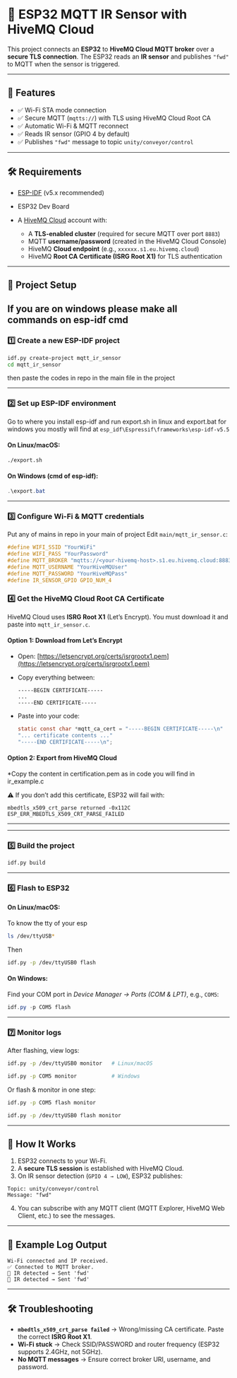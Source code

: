 # 🚀 ESP32 MQTT IR Sensor with HiveMQ Cloud

This project connects an **ESP32** to **HiveMQ Cloud MQTT broker** over a **secure TLS connection**.
The ESP32 reads an **IR sensor** and publishes `"fwd"` to MQTT when the sensor is triggered.

---

## 📌 Features

* ✅ Wi-Fi STA mode connection
* ✅ Secure MQTT (`mqtts://`) with TLS using HiveMQ Cloud Root CA
* ✅ Automatic Wi-Fi & MQTT reconnect
* ✅ Reads IR sensor (GPIO 4 by default)
* ✅ Publishes `"fwd"` message to topic `unity/conveyor/control`

---

## 🛠️ Requirements

* [ESP-IDF](https://docs.espressif.com/projects/esp-idf/en/latest/esp32/get-started/) (v5.x recommended)
* ESP32 Dev Board
* A [HiveMQ Cloud](https://www.hivemq.com/mqtt-cloud-broker/) account with:

  * A **TLS-enabled cluster** (required for secure MQTT over port `8883`)
  * MQTT **username/password** (created in the HiveMQ Cloud Console)
  * HiveMQ **Cloud endpoint** (e.g., `xxxxxx.s1.eu.hivemq.cloud`)
  * HiveMQ **Root CA Certificate (ISRG Root X1)** for TLS authentication


---

## 📂 Project Setup
## If you are on windows please make all commands on esp-idf cmd

### 1️⃣ Create a new ESP-IDF project

```bash
idf.py create-project mqtt_ir_sensor
cd mqtt_ir_sensor
```
then paste the codes in repo in the main file in the project

---

### 2️⃣ Set up ESP-IDF environment

Go to where you install esp-idf and run export.sh in linux and export.bat for windows
you mostly will find at `esp_idf\Espressif\frameworks\esp-idf-v5.5`
#### On **Linux/macOS**:
```bash
./export.sh
```

#### On **Windows (cmd of esp-idf)**:

```powershell
.\export.bat
```

---

### 3️⃣ Configure Wi-Fi & MQTT credentials
Put any of mains in repo in your main of project
Edit `main/mqtt_ir_sensor.c`:

```c
#define WIFI_SSID "YourWiFi"
#define WIFI_PASS "YourPassword"
#define MQTT_BROKER "mqtts://<your-hivemq-host>.s1.eu.hivemq.cloud:8883"
#define MQTT_USERNAME "YourHiveMQUser"
#define MQTT_PASSWORD "YourHiveMQPass"
#define IR_SENSOR_GPIO GPIO_NUM_4
```

### 4️⃣ Get the HiveMQ Cloud Root CA Certificate

HiveMQ Cloud uses **ISRG Root X1** (Let’s Encrypt).
You must download it and paste into `mqtt_ir_sensor.c`.

#### Option 1: Download from Let’s Encrypt

* Open: [https://letsencrypt.org/certs/isrgrootx1.pem](https://letsencrypt.org/certs/isrgrootx1.pem)
* Copy everything between:

  ```
  -----BEGIN CERTIFICATE-----
  ...
  -----END CERTIFICATE-----
  ```
* Paste into your code:

  ```c
  static const char *mqtt_ca_cert = "-----BEGIN CERTIFICATE-----\n"
  "... certificate contents ..."
  "-----END CERTIFICATE-----\n";
  ```

#### Option 2: Export from HiveMQ Cloud

*Copy the content in certification.pem as in code you will find in ir_example.c

⚠️ If you don’t add this certificate, ESP32 will fail with:

```
mbedtls_x509_crt_parse returned -0x112C
ESP_ERR_MBEDTLS_X509_CRT_PARSE_FAILED
```

---

---

### 5️⃣ Build the project

```bash
idf.py build
```

---

### 6️⃣ Flash to ESP32

#### On **Linux/macOS**:
To know the tty of your esp 

```bash
ls /dev/ttyUSB*
```
Then

```bash
idf.py -p /dev/ttyUSB0 flash
```

#### On **Windows**:

Find your COM port in *Device Manager → Ports (COM & LPT)*, e.g., `COM5`:

```powershell
idf.py -p COM5 flash
```

---

### 7️⃣ Monitor logs

After flashing, view logs:

```bash
idf.py -p /dev/ttyUSB0 monitor   # Linux/macOS
```
```bash
idf.py -p COM5 monitor           # Windows
```

Or flash & monitor in one step:

```bash
idf.py -p COM5 flash monitor
```

```bash
idf.py -p /dev/ttyUSB0 flash monitor
```

---

## 📡 How It Works

1. ESP32 connects to your Wi-Fi.
2. A **secure TLS session** is established with HiveMQ Cloud.
3. On IR sensor detection (`GPIO 4 → LOW`), ESP32 publishes:

```
Topic: unity/conveyor/control
Message: "fwd"
```

4. You can subscribe with any MQTT client (MQTT Explorer, HiveMQ Web Client, etc.) to see the messages.

---

## 📝 Example Log Output

```
Wi-Fi connected and IP received.
✅ Connected to MQTT broker.
📡 IR detected → Sent 'fwd'
📡 IR detected → Sent 'fwd'
```

---

## 🛠️ Troubleshooting

* **`mbedtls_x509_crt_parse failed`** → Wrong/missing CA certificate. Paste the correct **ISRG Root X1**.
* **Wi-Fi stuck** → Check SSID/PASSWORD and router frequency (ESP32 supports 2.4GHz, not 5GHz).
* **No MQTT messages** → Ensure correct broker URI, username, and password.


